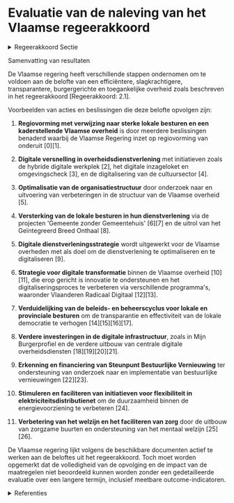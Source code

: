 # Evaluatie van de naleving van het Vlaamse regeerakkoord

<details>
        <summary>Regeerakkoord Sectie </summary>
        <p>2.1 Uitdagingen en visie Een efficiënte, slagkrachtige, transparante, burger-gerichte en toegankelijke overheid. Dat is de basis voor het creëren van welvaart, welzijn en vertrouwen bij de Vlaamse burger. We zetten meer dan ooit in op een bestuursmodel dat uitgaat van twee sterke polen: sterke lokale besturen enerzijds en een kaderstellende Vlaamse overheid anderzijds. </p>
        </details> 

Samenvatting van resultaten

De Vlaamse regering heeft verschillende stappen ondernomen om te voldoen aan de belofte van een efficiëntere, slagkrachtigere, transparantere, burgergerichte en toegankelijke overheid zoals beschreven in het regeerakkoord [Regeerakkoord: 2.1].

Voorbeelden van acties en beslissingen die deze belofte opvolgen zijn:

1. **Regiovorming met verwijzing naar sterke lokale besturen en een kaderstellende Vlaamse overheid** is door meerdere beslissingen benaderd waarbij de Vlaamse Regering inzet op regiovorming van onderuit \[0\]\[1\].
   
2. **Digitale versnelling in overheidsdienstverlening** met initiatieven zoals de hybride digitale werkplek \[2\], het digitale inzageloket en omgevingscheck \[3\], en de digitalisering van de cultuursector \[4\].

3. **Optimalisatie van de organisatiestructuur** door onderzoek naar en uitvoering van verbeteringen in de structuur van de Vlaamse overheid \[5\].

4. **Versterking van de lokale besturen in hun dienstverlening** via de projecten 'Gemeente zonder Gemeentehuis' \[6\]\[7\] en de uitrol van het Geïntegreerd Breed Onthaal \[8\].

5. **Digitale dienstverleningsstrategie** wordt uitgewerkt voor de Vlaamse overheden met als doel om de dienstverlening te optimaliseren en te digitaliseren \[9\].

6. **Strategie voor digitale transformatie** binnen de Vlaamse overheid \[10\]\[11\], die erop gericht is innovatie te ondersteunen en het digitaliseringsproces te verbeteren via verschillende programma's, waaronder Vlaanderen Radicaal Digitaal \[12\]\[13\].

7. **Verduidelijking van de beleids- en beheerscyclus voor lokale en provinciale besturen** om de transparantie en effectiviteit van de lokale democratie te verhogen \[14\]\[15\]\[16\]\[17\].

8. **Verdere investeringen in de digitale infrastructuur**, zoals in Mijn Burgerprofiel en de verdere uitbouw van centrale digitale overheidsdiensten \[18\]\[19\]\[20\]\[21\].

9. **Erkenning en financiering van Steunpunt Bestuurlijke Vernieuwing** ter ondersteuning van onderzoek naar en implementatie van bestuurlijke vernieuwingen \[22\]\[23\].

10. **Stimuleren en faciliteren van initiatieven voor flexibiliteit in elektriciteitsdistributienet** om de duurzaamheid binnen de energievoorziening te verbeteren \[24\].

11. **Verbetering van het welzijn en het faciliteren van zorg** door de uitbouw van zorgzame buurten en ondersteuning van het mentaal welzijn \[25\]\[26\].

De Vlaamse regering lijkt volgens de beschikbare documenten actief te werken aan de beloftes uit het regeerakkoord. Toch moet worden opgemerkt dat de volledigheid van de opvolging en de impact van de maatregelen niet beoordeeld kunnen worden zonder een gedetailleerde evaluatie over een langere termijn, inclusief meetbare outcome-indicatoren.

<details>
        <summary> Referenties</summary>
        **[\[0\]](http://themis.vlaanderen.be/id/resource/a958c460-4924-11ec-94bb-99a9d1e168fe)** : **(2021-03-12)** Regiovorming: afbakening referentieregio’s en vervolgtraject   Een efficiënte, slagkrachtige, transparante, burgergerichte en toegankelijke overheid is de basis voor het creëren van welvaart, welzijn ... 

**[\[1\]](http://themis.vlaanderen.be/id/resource/2d621e80-4927-11ec-94bb-99a9d1e168fe)** : **(2020-10-09)** Regiovorming met intergemeentelijke en bovenlokale samenwerking   Zoals beschreven in het regeerakkoord wil de Vlaamse Regering inzetten op regiovorming die van onderuit wordt opgebouwd en wordt gedra... 

**[\[2\]](http://themis.vlaanderen.be/id/nieuwsbrief-info/60D2E5DD364ED90008000322)** : **(2021-06-25)** Plan Vlaamse Veerkracht: Hybride digitale werkplek Hybride digitale werkplek  ​Met het relanceplan Vlaamse Veerkracht als reactie op de corona-crisis wil de Vlaamse Regering Vlaanderen digitaal transf... 

**[\[3\]](http://themis.vlaanderen.be/id/nieuwsbrief-info/607FE961364ED900080004E0)** : **(2021-04-23)** Plan Vlaamse Veerkracht: Omgevingsloket - digitalisering inzageloket en omgevingscheck Het Omgevingsloket: digitalisering inzage-loket en omgevingscheck  Digitale transformatie is één van de zeven spe... 

**[\[4\]](http://themis.vlaanderen.be/id/nieuwsbrief-info/60EE8E0C364ED900080014D3)** : **(2021-07-16)** Plan Vlaamse Veerkracht: Digitale transformatie cultuursector: ‘doelgericht digitaal transformeren’ (VV072) en ‘koppeling databanken en betere informatiedoorstroming’ Relance-initiatieven in het kader... 

**[\[5\]](http://themis.vlaanderen.be/id/nieuwsbrief-info/6377A78534B8770AF8FDEDF9)** : **(2022-11-18)** Plan Vlaamse Veerkracht: Onderzoek optimalisering organisatiestructuur Vlaamse overheid Vlaamse Brede Heroverweging / Spending review: organisatiestructuur van de Vlaamse overheid Uitvoeren van een on... 

**[\[6\]](http://themis.vlaanderen.be/id/nieuwsbrief-info/60E55F37364ED900080008CA)** : **(2021-07-09)** Plan Vlaamse Veerkracht: Gemeente zonder Gemeentehuis Gemeente zonder Gemeentehuis  In het kader van de dienstverlening door de lokale besturen, krijgt de digitalisering een belangrijke boost. Het doe... 

**[\[7\]](http://themis.vlaanderen.be/id/nieuwsbrief-info/6390538AC2B90D4571CF7692)** : **(2022-12-09)** Plan Vlaamse Veerkracht: subsidie transformatief ontwikkelings- en implementatietraject in het kader van de zesde oproep 'Gemeente zonder gemeentehuis' Gemeente zonder gemeentehuis A. Negen ontwerpbes... 

**[\[8\]](http://themis.vlaanderen.be/id/nieuwsbrief-info/60ED3EBE364ED9000800134B)** : **(2021-07-16)** Plan Vlaamse Veerkracht: Subsidiëring en ondersteuning van de lokale besturen in functie van het realiseren van samenwerkingsverbanden geïntegreerd breed onthaal in heel Vlaanderen en Brussel Subsidië... 

**[\[9\]](http://themis.vlaanderen.be/id/nieuwsbrief-info/62C404488E6C4430A88977F5)** : **(2022-07-08)** Digitale dienstverleningsstrategie voor de Vlaamse overheden   De Vlaamse Regering  keurt de digitale dienstverleningsstrategie goed voor de Vlaamse overheden. Deze strategie legt de  principes  vast ... 

**[\[10\]](http://themis.vlaanderen.be/id/resource/950bdbd0-4926-11ec-94bb-99a9d1e168fe)** : **(2020-11-27)** Stuurorgaan Vlaams Informatie- en ICT-beleid: invulling Programma Vlaanderen Radicaal Digitaal 2   De Vlaamse Regering keurt de   gemotiveerd e voordracht van het Stuurorgaan Vlaams Informatie -   en ... 

**[\[11\]](http://themis.vlaanderen.be/id/nieuwsbrief-info/6093A956364ED9000800002E)** : **(2021-05-07)** Plan Vlaamse Veerkracht: dossier 57 Ondersteuning Digitale Transformatie  In het kader van het relanceplan 'Vlaamse Veerkracht' keurt de Vlaamse Regering de invulling goed van het project 'Ondersteuni... 

**[\[12\]](http://themis.vlaanderen.be/id/nieuwsbrief-info/61B856E8364ED9000900104F)** : **(2021-12-17)** Programma Vlaanderen Radicaal Digitaal 2: uitvoeringsjaar 2022   Voor de invulling van het programma Vlaanderen Radicaal Digitaal 2 voor het uitvoeringsjaar 2022, keurt de Vlaamse Regering de gemotive... 

**[\[13\]](http://themis.vlaanderen.be/id/nieuwsbericht/6553329B8265E66451D4C7CF)** : **(2023-11-17)** Programma Vlaanderen Radicaal Digitaal: exploitatiebudget begrotingsjaar 2024   De Vlaamse Regering wil de Vlaamse administratie en lokale overheden radicaal digitaal laten werken , om een 'state-of-t... 

**[\[14\]](http://themis.vlaanderen.be/id/nieuwsbericht/645B7B488E8235823F6B7530)** : **(2023-05-12)** Beleids- en beheerscyclus (BBC) lokale en provinciale besturen: wijzigingsbesluit Voorontwerp van besluit van de Vlaamse Regering tot wijziging van het besluit van de Vlaamse Regering van 30 maart 201... 

**[\[15\]](http://themis.vlaanderen.be/id/nieuwsbericht/64AE7B7B0592342F299DBA41)** : **(2023-07-14)** Beleids- en beheerscyclus (BBC) lokale en provinciale besturen: wijzigingsbesluit Ontwerpbesluit van de Vlaamse Regering tot wijziging van het besluit van de Vlaamse Regering van 30 maart 2018 over de... 

**[\[16\]](http://themis.vlaanderen.be/id/nieuwsbericht/64AE70ED0592342F299DBA14)** : **(2023-07-14)** Beleids- en beheerscyclus (BBC) Vlaamse Gemeenschapscommissie (VGC): wijzigingsbesluit Ontwerpbesluit van de Vlaamse Regering tot wijziging van het besluit van de Vlaamse Regering van 4 december 2020 ... 

**[\[17\]](http://themis.vlaanderen.be/id/nieuwsbericht/645A508D8E8235823F6B744B)** : **(2023-05-12)** Beleids- en beheerscyclus (BBC) Vlaamse Gemeenschapscommissie (VGC): wijzigingsbesluit Voorontwerp van besluit van de Vlaamse Regering tot wijziging van het besluit van de Vlaamse Regering van 4 decem... 

**[\[18\]](http://themis.vlaanderen.be/id/resource/a5c0f7a0-4924-11ec-94bb-99a9d1e168fe)** : **(2021-03-12)** Plan Vlaamse Veerkracht: verdere investeringen en exploitatiekosten verdere uitbouw van Mijn Burgerprofiel De verdere investeringen en exploitatiekosten m.b.t. de versnelling en verdere uitbouw van Mi... 

**[\[19\]](http://themis.vlaanderen.be/id/nieuwsbrief-info/6093ABAF364ED90008000033)** : **(2021-05-07)** Plan Vlaamse Veerkracht dossier 67 Modernisering cloud -en netwerkinfrastructuur  De Vlaamse Regering keurt de invulling goed van het relanceproject 'Modernisering cloud- en netwerkinfrastructuur' (VV... 

**[\[20\]](http://themis.vlaanderen.be/id/nieuwsbrief-info/6093A20A364ED9000800002C)** : **(2021-05-07)** Plan Vlaamse Veerkracht: dossier 68 Kaleidos – activiteiten en budget 2021  In het kader van het relanceplan Vlaamse Veerkracht keurt de Vlaamse Regering de verdere ontwikkeling goed van het platform ... 

**[\[21\]](http://themis.vlaanderen.be/id/nieuwsbrief-info/62C42D668E6C4430A8897821)** : **(2022-07-08)** Wijziging decreet lokaal bestuur: optimalisatie regelingen rond verzelfstandigings- en samenwerkingsvormen en inhoudelijke verbeteringen wat betreft de organisatie en werking Voorontwerp van decreet t... 

**[\[22\]](http://themis.vlaanderen.be/id/resource/d7546fb0-4927-11ec-94bb-99a9d1e168fe)** : **(2020-07-17)** Oproep tot erkenning en financiering van een Steunpunt Bestuurlijke Vernieuwing 2021-2025   De Vlaamse Regering hecht haar goedkeuring aan de o proep voor een Steunpunt  Bestuurlijke Vernieuwing voor ... 

**[\[23\]](http://themis.vlaanderen.be/id/resource/645ec4c0-4926-11ec-94bb-99a9d1e168fe)** : **(2020-12-04)** Erkenning van het Steunpunt Bestuurlijke Vernieuwing (2021-2025)   De Vlaamse Regering keurt de erkenning van het Steunpunt Bestuurlijke Vernieuwing goed (2021-2025). Het Steunpunt zal vanaf 1 januari... 

**[\[24\]](http://themis.vlaanderen.be/id/nieuwsbrief-info/6358E4191EA6B745D23CC8B7)** : **(2022-10-28)** Visienota 'Flexibiliteitsplan 2025': flexibiliteit op elektriciteitsdistributienet en het plaatselijk vervoernet verder stimuleren en faciliteren   Een verdere groei van hernieuwbare energiebronnen zo... 

**[\[25\]](http://themis.vlaanderen.be/id/nieuwsbrief-info/638F17C6C2B90D4571CF7556)** : **(2022-12-09)** Slagkrachtige zorgraden door versterken rol lokale besturen, verhogen betrokkenheid welzijnsveld en actualisering van de opdrachten   De Vlaamse Regering wil verder bouwen aan slagkrachtige en efficië... 

**[\[26\]](http://themis.vlaanderen.be/id/nieuwsbrief-info/608A6D03364ED90008000A1F)** : **(2021-04-30)** Plan Vlaamse Veerkracht: versterking mentaal welzijn via acties 'Zorgzame Buurten' Versterking mentaal welzijn: zorgzame buurten  In het kader van het relanceplan Vlaamse Veerkracht enerzijds en het r... 
        </details> 

